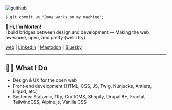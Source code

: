 ![guithub](https://user-images.githubusercontent.com/65756/120645655-f3c7a880-c478-11eb-928b-efbefeb9f383.jpg)

```
$ git commit -m "Done works on my machine";
```

**👋 Hi, I’m Morten!**  
I build bridges between design and development — Making the web awesome, open, and pretty (well i try)

[web](https://morten.dk) | [LinkedIn](https://www.linkedin.com/in/mortendk/) | [Mastodon](https://mastodon.social/@mortendk) | [Bluesky](https://bsky.app/profile/morten.dk)

---

## 👷‍♂️ What I Do
- Design & UX for the open web
- Front-end development (HTML, CSS, JS, Twig, Nunjucks, Antlers, Liquid, etc.)
- Systems: Statamic, 11ty, CraftCMS, Shopify, Drupal 8+, Fractal, TailwindCSS, Alpine.js, Vanilla CSS


<link rel="webmention" href="https://webmention.io/morten.dk/webmention" />
<link rel="pingback" href="https://webmention.io/morten.dk/xmlrpc" />


